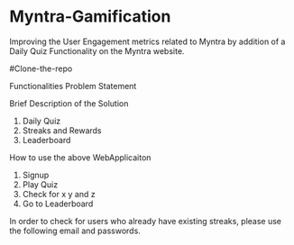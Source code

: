 # Myntra-Gamification
Improving the User Engagement metrics related to Myntra by addition of a Daily Quiz Functionality on the Myntra website. 

#Clone-the-repo

Functionalities
Problem Statement

Brief Description of the Solution

1. Daily Quiz
2. Streaks and Rewards
3. Leaderboard

How to use the above WebApplicaiton

1. Signup
2. Play Quiz
3. Check for x y and z
4. Go to Leaderboard

In order to check for users who already have existing streaks, please use the following email and passwords.

